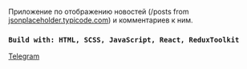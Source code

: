 Приложение по отображению новостей (/posts from [jsonplaceholder.typicode.com](jsonplaceholder.typicode.com)) и комментариев к ним.

### `Build with: HTML, SCSS, JavaScript, React, ReduxToolkit`

[Telegram](https://t.me/raburkeev)
